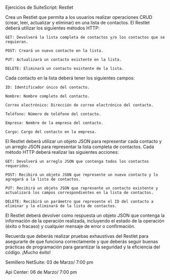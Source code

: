 Ejercicios de SuiteScript: Restlet

Crea un Restlet que permita a los usuarios realizar operaciones CRUD (crear, leer, actualizar y eliminar) en una lista de contactos. El Restlet deberá utilizar los siguientes métodos HTTP:

    GET: Devolverá la lista completa de contactos y/o los contactos que se requieran.

    POST: Creará un nuevo contacto en la lista.

    PUT: Actualizará un contacto existente en la lista.

    DELETE: Eliminará un contacto existente de la lista.

Cada contacto en la lista deberá tener los siguientes campos:

    ID: Identificador único del contacto.

    Nombre: Nombre completo del contacto.

    Correo electrónico: Dirección de correo electrónico del contacto.

    Teléfono: Número de teléfono del contacto.

    Empresa: Nombre de la empresa del contacto.

    Cargo: Cargo del contacto en la empresa.

El Restlet deberá utilizar un objeto JSON para representar cada contacto y un arreglo JSON para representar la lista completa de contactos. Cada método HTTP deberá realizar las siguientes acciones:

    GET: Devolverá un arreglo JSON que contenga todos los contactos requeridos.

    POST: Recibirá un objeto JSON que represente un nuevo contacto y lo agregará a la lista de contactos.

    PUT: Recibirá un objeto JSON que represente un contacto existente y actualizará los campos correspondientes en la lista de contactos.

    DELETE: Recibirá un parámetro que represente el ID del contacto a eliminar y lo eliminará de la lista de contactos.

El Restlet deberá devolver como respuesta un objeto JSON que contenga la información de la operación realizada, incluyendo el estado de la operación (éxito o fracaso) y cualquier mensaje de error o confirmación.

Recuerda que deberás realizar pruebas exhaustivas del Restlet para asegurarte de que funciona correctamente y que deberás seguir buenas prácticas de programación para garantizar la seguridad y la eficiencia del código. ¡Mucho éxito!

Semillero NetSuite: 03 de Marzo/ 7:00 pm

Api Center: 06 de Marzo/ 7:00 pm
